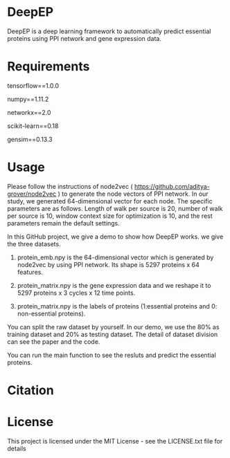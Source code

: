# DeepEP

DeepEP is a deep learning framework to automatically predict essential proteins using PPI network and gene expression data.

# Requirements

tensorflow==1.0.0

numpy==1.11.2

networkx==2.0

scikit-learn==0.18

gensim==0.13.3

# Usage

  Please follow the instructions of node2vec ( https://github.com/aditya-grover/node2vec ) to generate the node vectors of PPI network. In our study, we generated 64-dimensional vector for each node. The specific parameters are as follows. Length of walk per source is 20, number of walk per source is 10, window context size for optimization is 10, and the rest parameters remain the default settings. 
  
  In this GitHub project, we give a demo to show how DeepEP works. we give the three datasets.   
  
  1. protein_emb.npy is the 64-dimensional vector which is generated by node2vec by using PPI network. Its shape is 5297 proteins x 64 features.

  2. protein_matrix.npy is the gene expression data and we reshape it to 5297 proteins x 3 cycles x 12 time points.

  3. protein_matrix.npy is the labels of proteins (1:essential proteins and 0: non-essential proteins).

  You can split the raw dataset by yourself. In our demo, we use the 80% as training dataset and 20% as testing dataset. The detail of dataset division can see the paper and the code.
 
  You can run the main function to see the resluts and predict the essential proteins.
 
# Citation

# License
This project is licensed under the MIT License - see the LICENSE.txt file for details
